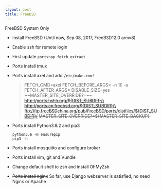 ```yaml
---
layout: post
title: FreeBSD
---
```


FreeBSD System Only

- Install FreeBSD (Until now, Sep 08, 2017, FreeBSD12.0 armv8)
- Enable ssh for remote login
- First update `portsnap fetch extract`
- Ports install tmux
- Ports install axel and add `/etc/make.conf`
  > FETCH_CMD=axel
  > FETCH_BEFORE_ARGS= -n 10 -a
  > FETCH_AFTER_ARGS=
  > DISABLE_SIZE=yes
  > ~~MASTER_SITE_OVERRIDE?=\~~
  > ~~http://ports.hshh.org/${DIST_SUBDIR}/\~~
  > ~~http://ports.cn.freebsd.org/${DIST_SUBDIR}/\~~
  > ~~ftp://ftp.freeBSDchina.org/pub/FreeBSD/ports/distfiles/${DIST_SUBDIR}/~~
  > ~~MASTER_SITE_OVERRIDE?=${MASTER_SITE_BACKUP}~~
- Ports install Python3.6.2 and pip3
  ```shell
  python3.6 -m ensurepip
  pip3 -h
  ```
- Ports install mosquitto and configure broker

- Ports install vim, git and Vundle
- Change default shell to zsh and install OhMyZsh
- ~~Ports install nginx~~
  So far, use Django webserver is satisfied, no need Nginx or Apache
